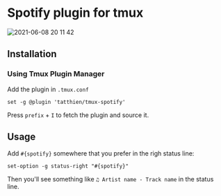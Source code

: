 # Spotify plugin for tmux

![2021-06-08 20 11 42](https://user-images.githubusercontent.com/72242664/121208487-4bfd1100-c8a4-11eb-98a0-8d8c638226f2.gif)

## Installation

### Using Tmux Plugin Manager

Add the plugin in `.tmux.conf`

```
set -g @plugin 'tatthien/tmux-spotify'
```

Press `prefix` + `I` to fetch the plugin and source it.

## Usage

Add `#{spotify}` somewhere that you prefer in the righ status line:

```
set-option -g status-right "#{spotify}"
```

Then you'll see something like `♫ Artist name - Track name` in the status line.
